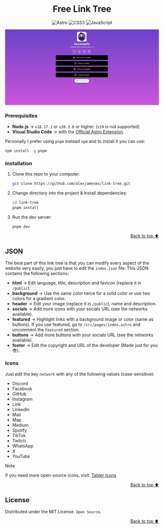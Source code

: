 <a id="readme-top"></a>

<h1 align="center">Free Link Tree</h1>

<div align="center">

![Astro](https://img.shields.io/badge/Astro-0C1222?style=for-the-badge&logo=astro&logoColor=FDFDFE)
![CSS3](https://img.shields.io/badge/CSS3-1572B6?style=for-the-badge&logo=css3&logoColor=white)
![JavaScript](https://img.shields.io/badge/JavaScript-323330?style=for-the-badge&logo=javascript&logoColor=F7DF1E)

</div>

![Link Tree Screenshot](/public/screenshot.webp)

### Prerequisites

- **Node.js** -> `v18.17.1` or `v20.3.0` or higher. (`v19` is not supported)
- **Visual Studio Code** -> with the [Official Astro Extension](https://marketplace.visualstudio.com/items?itemName=astro-build.astro-vscode).

Personally I prefer using `pnpm` instead `npm` and to install it you can use:

```sh
npm install -g pnpm
```

### Installation

1. Clone this repo to your computer:
   ```sh
   git clone https://github.com/alexjamesmx/link-tree.git
   ```
2. Change directory into the project & Install dependencies:
   ```sh
   cd link-tree
   pnpm install
   ```
3. Run the dev server:
   ```sh
   pnpm dev
   ```

<p align="right"><a href="#readme-top">Back to top ⬆️</a></p>

## JSON

The best part of this link tree is that you can modify every aspect of the website very easily, you just have to edit the `index.json` file. This JSON contains the following sections:

- **html** -> Edit language, title, description and favicon (replace it in `/public`).
- **background** -> Use the same color twice for a solid color or use two colors for a gradient color.
- **header** -> Edit your image (replace it in `/public`), name and description.
- **socials** -> Add more icons with your socials URL (see the networks available).
- **featured** -> Highlight links with a background image or color (same as buttons). If you use featured, go to `/src/pages/index.astro` and uncomment the `Featured` section.
- **buttons** -> Add more buttons with your socials URL (see the networks available).
- **footer** -> Edit the copyright and URL of the developer (Made just for you 😎).

### Icons

Just edit the key `network` with any of the following values (case-sensitive):

- Discord
- Facebook
- GitHub
- Instagram
- Link
- LinkedIn
- Mail
- Map
- Medium
- Spotify
- TikTok
- Twitch
- WhatsApp
- X
- YouTube

> [!NOTE]
> If you need more open-source icons, visit: [Tabler Icons](https://tabler.io/icons)

<p align="right"><a href="#readme-top">Back to top ⬆️</a></p>

## License

Distributed under the MIT License. `Open Source`.

<p align="right"><a href="#readme-top">Back to top ⬆️</a></p>
